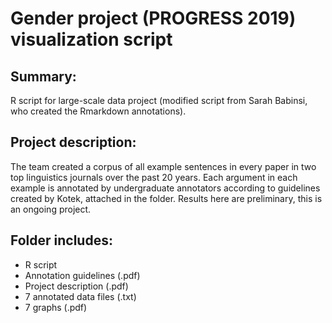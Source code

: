 Gender project (PROGRESS 2019) visualization script
===================================================

Summary:
--------
R script for large-scale data project (modified script from Sarah Babinsi, who created the Rmarkdown annotations).


Project description: 
--------------------
The team created a corpus of all example sentences in every paper in two top linguistics journals over the past 20 years. Each argument in each example is annotated by undergraduate annotators according to guidelines created by Kotek, attached in the folder. Results here are preliminary, this is an ongoing project. 


Folder includes: 
----------------
* R script
* Annotation guidelines (.pdf)
* Project description (.pdf)
* 7 annotated data files (.txt)
* 7 graphs (.pdf)
  		